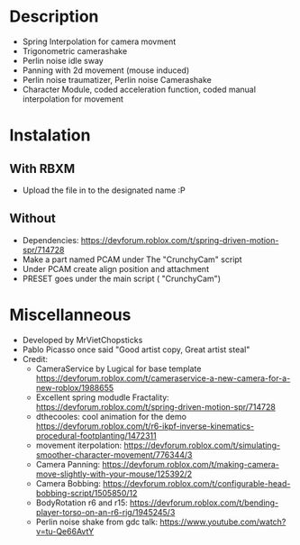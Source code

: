 # Description
- Spring Interpolation for camera movment
- Trigonometric camerashake
- Perlin noise idle sway
- Panning with 2d movement (mouse induced)
- Perlin noise traumatizer, Perlin noise Camerashake
- Character Module, coded acceleration function, coded manual interpolation for movement

# Instalation
## With RBXM
- Upload the file in to the designated name :P
## Without
- Dependencies: https://devforum.roblox.com/t/spring-driven-motion-spr/714728
- Make a part named PCAM under The "CrunchyCam" script
- Under PCAM create align position and attachment
- PRESET goes under the main script ( "CrunchyCam")

# Miscellanneous
- Developed by MrVietChopsticks
- Pablo Picasso once said "Good artist copy, Great artist steal"
- Credit:
  - CameraService by Lugical for base template https://devforum.roblox.com/t/cameraservice-a-new-camera-for-a-new-roblox/1988655
  - Excellent spring modudle Fractality: https://devforum.roblox.com/t/spring-driven-motion-spr/714728
  - dthecooles: cool animation for the demo https://devforum.roblox.com/t/r6-ikpf-inverse-kinematics-procedural-footplanting/1472311
  - movement iterpolation: https://devforum.roblox.com/t/simulating-smoother-character-movement/776344/3
  - Camera Panning: https://devforum.roblox.com/t/making-camera-move-slightly-with-your-mouse/125392/2
  - Camera Bobbing: https://devforum.roblox.com/t/configurable-head-bobbing-script/1505850/12
  - BodyRotation r6 and r15: https://devforum.roblox.com/t/bending-player-torso-on-an-r6-rig/1945245/3
  - Perlin noise shake from gdc talk: https://www.youtube.com/watch?v=tu-Qe66AvtY
